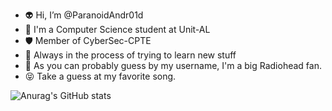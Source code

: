 - 👽 Hi, I’m @ParanoidAndr01d
- 👩 I'm a Computer Science student at Unit-AL
- 🛡️  Member of CyberSec-CPTE
- 🧠 Always in the process of trying to learn new stuff
- 🤖 As you can probably guess by my username, I'm a big Radiohead fan.
- 😝 Take a guess at my favorite song.

<!---
ParanoidAndr01d/ParanoidAndr01d is a ✨ special ✨ repository because its `README.md` (this file) appears on your GitHub profile.
You can click the Preview link to take a look at your changes.
--->

![Anurag's GitHub stats](https://github-readme-stats.vercel.app/api?username=ParanoidAndr01d&show_icons=true&theme=dracula)
